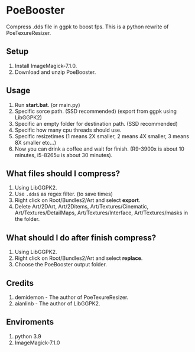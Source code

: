 # PoeBooster
Compress .dds file in ggpk to boost fps.
This is a python rewrite of PoeTexureResizer.

## Setup
1. Install ImageMagick-7.1.0.
1. Download and unzip PoeBooster.

## Usage
1. Run **start.bat**. (or main.py) 
1. Specific sorce path. (SSD recommended) (export from ggpk using LibGGPK2)
1. Specific an empty folder for destination path. (SSD recommended)
1. Specific how many cpu threads should use.
1. Specific resizetimes (1 means 2X smaller, 2 means 4X smaller, 3 means 8X smaller etc...)
1. Now you can drink a coffee and wait for finish. (R9-3900x is about 10 minutes, i5-8265u is about 30 minutes).

## What files should I compress?
1. Using LibGGPK2.
1. Use ```.dds$``` as regex filter. (to save times)
1. Right click on Root/Bundles2/Art and select **export**.
1. Delete Art/2DArt, Art/2Ditems, Art/Textures/Cinematic, Art/Textures/DetailMaps, Art/Textures/Interface, Art/Textures/masks in the folder.

## What should I do after finish compress?
1. Using LibGGPK2.
1. Right click on Root/Bundles2/Art and select **replace**.
1. Choose the PoeBooster output folder.

## Credits
1. demidemon - The author of PoeTexureResizer.
2. aianlinb - The author of LibGGPK2.

## Enviroments
1. python 3.9
1. ImageMagick-7.1.0